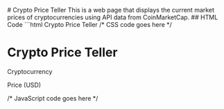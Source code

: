 \# Crypto Price Teller This is a web page that displays the current market prices of cryptocurrencies using API data from CoinMarketCap. ## HTML Code \`\`\`html Crypto Price Teller /\* CSS code goes here \*/

Crypto Price Teller
===================

Cryptocurrency

Price (USD)

/\* JavaScript code goes here \*/
